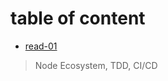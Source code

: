 # table of content

* [read-01](https://motasemalsqoor.github.io/reading-notes/401/read-1) 
> Node Ecosystem, TDD, CI/CD
